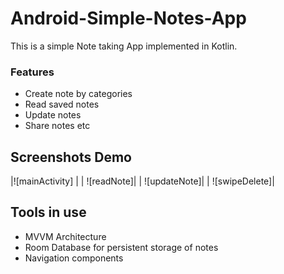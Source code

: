 # Android-Simple-Notes-App
This is a simple Note taking App implemented in Kotlin.
### Features
- Create note by categories
- Read saved notes
- Update notes
- Share notes etc
## Screenshots Demo
|![mainActivity] |
| ![readNote]|
| ![updateNote]|
| ![swipeDelete]|

## Tools in use
- MVVM Architecture
- Room Database for persistent storage of notes
- Navigation components
